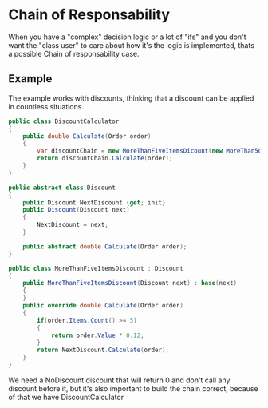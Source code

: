 # Chain of Responsability

When you have a "complex" decision logic or a lot of "ifs" and you don't want the "class user" to care about how it's the logic is implemented, thats a possible Chain of responsability case.

## Example

The example works with discounts, thinking that a discount can be applied in countless situations.

```C#
public class DiscountCalculator
{
    public double Calculate(Order order)
    {
        var discountChain = new MoreThanFiveItemsDicount(new MoreThan500DollarsDiscount(new NoDiscount()));
        return discountChain.Calculate(order);
    }
}

public abstract class Discount
{
    public Discount NextDiscount {get; init}
    public Discount(Discount next)
    {
        NextDiscount = next;
    }

    public abstract double Calculate(Order order);
}

public class MoreThanFiveItemsDiscount : Discount
{
    public MoreThanFiveItemsDiscount(Discount next) : base(next)
    {
    }
    public override double Calculate(Order order)
    {
        if(order.Items.Count() >= 5)
        {
            return order.Value * 0.12;
        }
        return NextDiscount.Calculate(order);
    }
}
```
We need a NoDiscount discount that will return 0 and don't call any discount before it, but it's also important to build the chain correct, because of that we have DiscountCalculator
